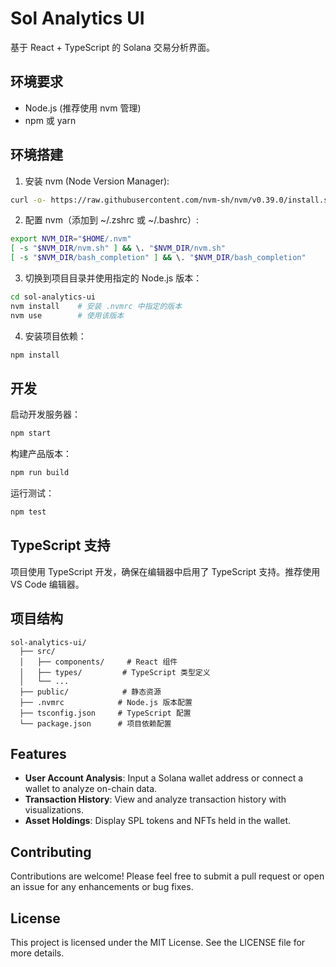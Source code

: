 # Sol Analytics UI

基于 React + TypeScript 的 Solana 交易分析界面。

## 环境要求

- Node.js (推荐使用 nvm 管理)
- npm 或 yarn

## 环境搭建

1. 安装 nvm (Node Version Manager):
```bash
curl -o- https://raw.githubusercontent.com/nvm-sh/nvm/v0.39.0/install.sh | bash
```

2. 配置 nvm（添加到 ~/.zshrc 或 ~/.bashrc）:
```bash
export NVM_DIR="$HOME/.nvm"
[ -s "$NVM_DIR/nvm.sh" ] && \. "$NVM_DIR/nvm.sh"
[ -s "$NVM_DIR/bash_completion" ] && \. "$NVM_DIR/bash_completion"
```

3. 切换到项目目录并使用指定的 Node.js 版本：
```bash
cd sol-analytics-ui
nvm install    # 安装 .nvmrc 中指定的版本
nvm use        # 使用该版本
```

4. 安装项目依赖：
```bash
npm install
```

## 开发

启动开发服务器：
```bash
npm start
```

构建产品版本：
```bash
npm run build
```

运行测试：
```bash
npm test
```

## TypeScript 支持

项目使用 TypeScript 开发，确保在编辑器中启用了 TypeScript 支持。推荐使用 VS Code 编辑器。

## 项目结构

```
sol-analytics-ui/
  ├── src/
  │   ├── components/     # React 组件
  │   ├── types/         # TypeScript 类型定义
  │   └── ...
  ├── public/            # 静态资源
  ├── .nvmrc            # Node.js 版本配置
  ├── tsconfig.json     # TypeScript 配置
  └── package.json      # 项目依赖配置
```

## Features

- **User Account Analysis**: Input a Solana wallet address or connect a wallet to analyze on-chain data.
- **Transaction History**: View and analyze transaction history with visualizations.
- **Asset Holdings**: Display SPL tokens and NFTs held in the wallet.

## Contributing

Contributions are welcome! Please feel free to submit a pull request or open an issue for any enhancements or bug fixes.

## License

This project is licensed under the MIT License. See the LICENSE file for more details.